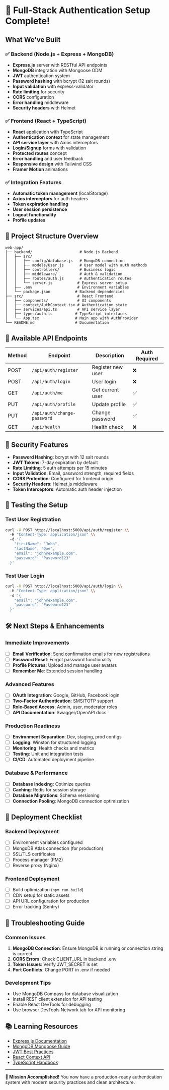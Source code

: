 # 🎉 Full-Stack Authentication Setup Complete!

## What We've Built

### ✅ Backend (Node.js + Express + MongoDB)
- **Express.js** server with RESTful API endpoints
- **MongoDB** integration with Mongoose ODM
- **JWT** authentication system
- **Password hashing** with bcrypt (12 salt rounds)
- **Input validation** with express-validator
- **Rate limiting** for security
- **CORS** configuration
- **Error handling** middleware
- **Security headers** with Helmet

### ✅ Frontend (React + TypeScript)
- **React** application with TypeScript
- **Authentication context** for state management
- **API service layer** with Axios interceptors
- **Login/Signup** forms with validation
- **Protected routes** concept
- **Error handling** and user feedback
- **Responsive design** with Tailwind CSS
- **Framer Motion** animations

### ✅ Integration Features
- **Automatic token management** (localStorage)
- **Axios interceptors** for auth headers
- **Token expiration handling**
- **User session persistence**
- **Logout functionality**
- **Profile updates**

## 📁 Project Structure Overview

```
web-app/
├── backend/                     # Node.js Backend
│   ├── src/
│   │   ├── config/database.js   # MongoDB connection
│   │   ├── models/User.js       # User model with auth methods
│   │   ├── controllers/         # Business logic
│   │   ├── middleware/          # Auth & validation
│   │   ├── routes/auth.js       # Authentication routes
│   │   └── server.js           # Express server setup
│   ├── .env                    # Environment variables
│   └── package.json           # Backend dependencies
├── src/                        # React Frontend
│   ├── components/             # UI components
│   ├── context/AuthContext.tsx # Authentication state
│   ├── services/api.ts         # API service layer
│   ├── types/auth.ts          # TypeScript interfaces
│   └── App.tsx                # Main app with AuthProvider
└── README.md                  # Documentation

```

## 🚀 Available API Endpoints

| Method | Endpoint | Description | Auth Required |
|--------|----------|-------------|---------------|
| POST | `/api/auth/register` | Register new user | ❌ |
| POST | `/api/auth/login` | User login | ❌ |
| GET | `/api/auth/me` | Get current user | ✅ |
| PUT | `/api/auth/profile` | Update profile | ✅ |
| PUT | `/api/auth/change-password` | Change password | ✅ |
| GET | `/api/health` | Health check | ❌ |

## 🔐 Security Features

- **Password Hashing**: bcrypt with 12 salt rounds
- **JWT Tokens**: 7-day expiration by default
- **Rate Limiting**: 5 auth attempts per 15 minutes
- **Input Validation**: Email, password strength, required fields
- **CORS Protection**: Configured for frontend origin
- **Security Headers**: Helmet.js middleware
- **Token Interceptors**: Automatic auth header injection

## 🧪 Testing the Setup

### Test User Registration
```bash
curl -X POST http://localhost:5000/api/auth/register \\
  -H "Content-Type: application/json" \\
  -d '{
    "firstName": "John",
    "lastName": "Doe", 
    "email": "john@example.com",
    "password": "Password123"
  }'
```

### Test User Login
```bash
curl -X POST http://localhost:5000/api/auth/login \\
  -H "Content-Type: application/json" \\
  -d '{
    "email": "john@example.com",
    "password": "Password123"
  }'
```

## 🛠️ Next Steps & Enhancements

### Immediate Improvements
- [ ] **Email Verification**: Send confirmation emails for new registrations
- [ ] **Password Reset**: Forgot password functionality
- [ ] **Profile Pictures**: Upload and manage user avatars
- [ ] **Remember Me**: Extended session handling

### Advanced Features
- [ ] **OAuth Integration**: Google, GitHub, Facebook login
- [ ] **Two-Factor Authentication**: SMS/TOTP support
- [ ] **Role-Based Access**: Admin, user, moderator roles
- [ ] **API Documentation**: Swagger/OpenAPI docs

### Production Readiness
- [ ] **Environment Separation**: Dev, staging, prod configs
- [ ] **Logging**: Winston for structured logging
- [ ] **Monitoring**: Health checks and metrics
- [ ] **Testing**: Unit and integration tests
- [ ] **CI/CD**: Automated deployment pipeline

### Database & Performance
- [ ] **Database Indexing**: Optimize queries
- [ ] **Caching**: Redis for session storage
- [ ] **Database Migrations**: Schema versioning
- [ ] **Connection Pooling**: MongoDB connection optimization

## 🚀 Deployment Checklist

### Backend Deployment
- [ ] Environment variables configured
- [ ] MongoDB Atlas connection (for production)
- [ ] SSL/TLS certificates
- [ ] Process manager (PM2)
- [ ] Reverse proxy (Nginx)

### Frontend Deployment
- [ ] Build optimization (`npm run build`)
- [ ] CDN setup for static assets
- [ ] API URL configuration for production
- [ ] Error tracking (Sentry)

## 🔧 Troubleshooting Guide

### Common Issues
1. **MongoDB Connection**: Ensure MongoDB is running or connection string is correct
2. **CORS Errors**: Check CLIENT_URL in backend .env
3. **Token Issues**: Verify JWT_SECRET is set
4. **Port Conflicts**: Change PORT in .env if needed

### Development Tips
- Use MongoDB Compass for database visualization
- Install REST client extension for API testing
- Enable React DevTools for debugging
- Use browser DevTools Network tab for API monitoring

## 📚 Learning Resources

- [Express.js Documentation](https://expressjs.com/)
- [MongoDB Mongoose Guide](https://mongoosejs.com/docs/guide.html)
- [JWT Best Practices](https://auth0.com/blog/a-look-at-the-latest-draft-for-jwt-bcp/)
- [React Context API](https://reactjs.org/docs/context.html)
- [TypeScript Handbook](https://www.typescriptlang.org/docs/)

---

**🎯 Mission Accomplished!** You now have a production-ready authentication system with modern security practices and clean architecture.